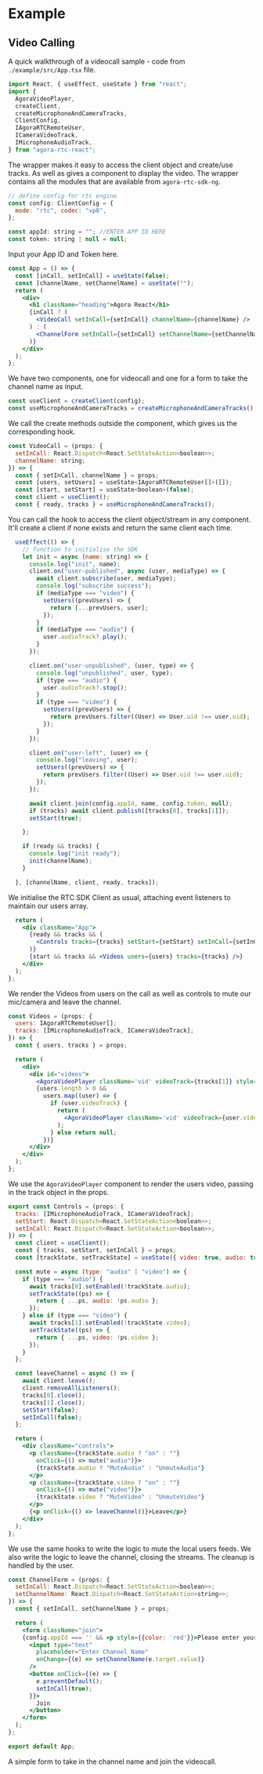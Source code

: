# Example
## Video Calling
A quick walkthrough of a videocall sample - code from `./example/src/App.tsx` file.

```jsx
import React, { useEffect, useState } from "react";
import {
  AgoraVideoPlayer,
  createClient,
  createMicrophoneAndCameraTracks,
  ClientConfig,
  IAgoraRTCRemoteUser,
  ICameraVideoTrack,
  IMicrophoneAudioTrack,
} from "agora-rtc-react";
```
The wrapper makes it easy to access the client object and create/use tracks. As well as gives a component to display the video. The wrapper contains all the modules that are available from `agora-rtc-sdk-ng`.
```jsx
// define config for rtc engine
const config: ClientConfig = { 
  mode: "rtc", codec: "vp8",
};

const appId: string = ""; //ENTER APP ID HERE
const token: string | null = null;
```
Input your App ID and Token here.
```jsx
const App = () => {
  const [inCall, setInCall] = useState(false);
  const [channelName, setChannelName] = useState("");
  return (
    <div>
      <h1 className="heading">Agora React</h1>
      {inCall ? (
        <VideoCall setInCall={setInCall} channelName={channelName} />
      ) : (
        <ChannelForm setInCall={setInCall} setChannelName={setChannelName} />
      )}
    </div>
  );
};
```
We have two components, one for videocall and one for a form to take the channel name as input.
```jsx
const useClient = createClient(config);
const useMicrophoneAndCameraTracks = createMicrophoneAndCameraTracks();
```
We call the create methods outside the component, which gives us the corresponding hook.
```jsx
const VideoCall = (props: {
  setInCall: React.Dispatch<React.SetStateAction<boolean>>;
  channelName: string;
}) => {
  const { setInCall, channelName } = props;
  const [users, setUsers] = useState<IAgoraRTCRemoteUser[]>([]);
  const [start, setStart] = useState<boolean>(false);
  const client = useClient();
  const { ready, tracks } = useMicrophoneAndCameraTracks();
```
You can call the hook to access the client object/stream in any component. It'll create a client if none exists and return the same client each time.
```jsx
  useEffect(() => {
    // function to initialise the SDK
    let init = async (name: string) => {
      console.log("init", name);
      client.on("user-published", async (user, mediaType) => {
        await client.subscribe(user, mediaType);
        console.log("subscribe success");
        if (mediaType === "video") {
          setUsers((prevUsers) => {
            return [...prevUsers, user];
          });
        }
        if (mediaType === "audio") {
          user.audioTrack?.play();
        }
      });

      client.on("user-unpublished", (user, type) => {
        console.log("unpublished", user, type);
        if (type === "audio") {
          user.audioTrack?.stop();
        }
        if (type === "video") {
          setUsers((prevUsers) => {
            return prevUsers.filter((User) => User.uid !== user.uid);
          });
        }
      });

      client.on("user-left", (user) => {
        console.log("leaving", user);
        setUsers((prevUsers) => {
          return prevUsers.filter((User) => User.uid !== user.uid);
        });
      });

      await client.join(config.appId, name, config.token, null);
      if (tracks) await client.publish([tracks[0], tracks[1]]);
      setStart(true);

    };

    if (ready && tracks) {
      console.log("init ready");
      init(channelName);
    }

  }, [channelName, client, ready, tracks]);
```
We initialise the RTC SDK Client as usual, attaching event listeners to maintain our users array.
```jsx
  return (
    <div className="App">
      {ready && tracks && (
        <Controls tracks={tracks} setStart={setStart} setInCall={setInCall} />
      )}
      {start && tracks && <Videos users={users} tracks={tracks} />}
    </div>
  );
};
```
We render the Videos from users on the call as well as controls to mute our mic/camera and leave the channel.
```jsx
const Videos = (props: {
  users: IAgoraRTCRemoteUser[];
  tracks: [IMicrophoneAudioTrack, ICameraVideoTrack];
}) => {
  const { users, tracks } = props;

  return (
    <div>
      <div id="videos">
        <AgoraVideoPlayer className='vid' videoTrack={tracks[1]} style={{height: '95%', width: '95%'}} />
        {users.length > 0 &&
          users.map((user) => {
            if (user.videoTrack) {
              return (
                <AgoraVideoPlayer className='vid' videoTrack={user.videoTrack} style={{height: '95%', width: '95%'}} key={user.uid} />
              );
            } else return null;
          })}
      </div>
    </div>
  );
};
```
We use the `AgoraVideoPlayer` component to render the users video, passing in the track object in the props.
```jsx
export const Controls = (props: {
  tracks: [IMicrophoneAudioTrack, ICameraVideoTrack];
  setStart: React.Dispatch<React.SetStateAction<boolean>>;
  setInCall: React.Dispatch<React.SetStateAction<boolean>>;
}) => {
  const client = useClient();
  const { tracks, setStart, setInCall } = props;
  const [trackState, setTrackState] = useState({ video: true, audio: true });

  const mute = async (type: "audio" | "video") => {
    if (type === "audio") {
      await tracks[0].setEnabled(!trackState.audio);
      setTrackState((ps) => {
        return { ...ps, audio: !ps.audio };
      });
    } else if (type === "video") {
      await tracks[1].setEnabled(!trackState.video);
      setTrackState((ps) => {
        return { ...ps, video: !ps.video };
      });
    }
  };

  const leaveChannel = async () => {
    await client.leave();
    client.removeAllListeners();
    tracks[0].close();
    tracks[1].close();
    setStart(false);
    setInCall(false);
  };

  return (
    <div className="controls">
      <p className={trackState.audio ? "on" : ""}
        onClick={() => mute("audio")}>
        {trackState.audio ? "MuteAudio" : "UnmuteAudio"}
      </p>
      <p className={trackState.video ? "on" : ""}
        onClick={() => mute("video")}>
        {trackState.video ? "MuteVideo" : "UnmuteVideo"}
      </p>
      {<p onClick={() => leaveChannel()}>Leave</p>}
    </div>
  );
};
```
We use the same hooks to write the logic to mute the local users feeds.
We also write the logic to leave the channel, closing the streams. The cleanup is handled by the user.
```jsx
const ChannelForm = (props: {
  setInCall: React.Dispatch<React.SetStateAction<boolean>>;
  setChannelName: React.Dispatch<React.SetStateAction<string>>;
}) => {
  const { setInCall, setChannelName } = props;

  return (
    <form className="join">
    {config.appId === '' && <p style={{color: 'red'}}>Please enter your Agora App ID in App.tsx and refresh the page</p>}
      <input type="text"
        placeholder="Enter Channel Name"
        onChange={(e) => setChannelName(e.target.value)}
      />
      <button onClick={(e) => {
        e.preventDefault();
        setInCall(true);
      }}>
        Join
      </button>
    </form>
  );
};

export default App;
```
A simple form to take in the channel name and join the videocall.